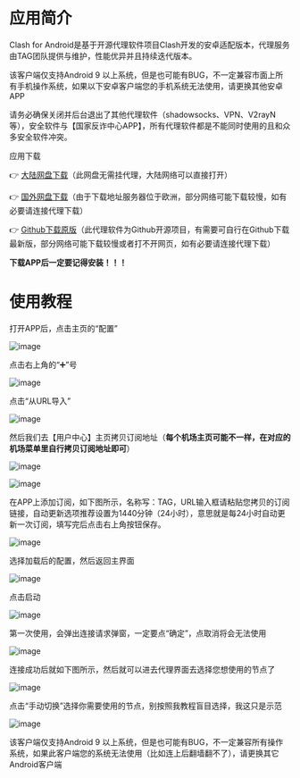 # 应用简介

Clash for Android是基于开源代理软件项目Clash开发的安卓适配版本，代理服务由TAG团队提供与维护，性能优异并且持续迭代版本。

该客户端仅支持Android 9 以上系统，但是也可能有BUG，不一定兼容市面上所有手机操作系统，如果以下安卓客户端您的手机系统无法使用，请更换其他安卓APP

请务必确保关闭并后台退出了其他代理软件（shadowsocks、VPN、V2rayN 等），安全软件与【国家反诈中心APP】，所有代理软件都是不能同时使用的且和众多安全软件冲突。


应用下载

👉 [大陆网盘下载](https://https://tagcloud.lanzoue.com/iHSbz146uxmh)（此网盘无需挂代理，大陆网络可以直接打开）

👉 [国外网盘下载](https://note.boccc.co/download/New/cfa-2.5.11.apk)（由于下载地址服务器位于欧洲，部分网络可能下载较慢，如有必要请连接代理下载）

👉 [Github下载原版](https://github.com/Kr328/ClashForAndroid/releases)（此代理软件为Github开源项目，有需要可自行在Github下载最新版，部分网络可能下载较慢或者打不开网页，如有必要请连接代理下载）


**下载APP后一定要记得安装！！！**

# 使用教程


打开APP后，点击主页的“配置”

![image](https://github.com/WallKiller-glitch/V2raySSSSRShare/blob/main/img/andriod/1.jpg)


点击右上角的“➕”号

![image](https://github.com/WallKiller-glitch/V2raySSSSRShare/blob/main/img/andriod/2.jpg)


点击“从URL导入”

![image](https://github.com/WallKiller-glitch/V2raySSSSRShare/blob/main/img/andriod/3.jpg)


然后我们去【用户中心】主页拷贝订阅地址（**每个机场主页可能不一样，在对应的机场菜单里自行拷贝订阅地址即可**）

![image](https://github.com/WallKiller-glitch/V2raySSSSRShare/blob/main/img/andriod/4.png)

![image](https://github.com/WallKiller-glitch/V2raySSSSRShare/blob/main/img/andriod/5.png)



在APP上添加订阅，如下图所示，名称写：TAG，URL输入框请粘贴您拷贝的订阅链接，自动更新选项推荐设置为1440分钟（24小时），意思就是每24小时自动更新一次订阅，填写完后点击右上角按钮保存。

![image](https://github.com/WallKiller-glitch/V2raySSSSRShare/blob/main/img/andriod/6.jpg)


选择加载后的配置，然后返回主界面

![image](https://github.com/WallKiller-glitch/V2raySSSSRShare/blob/main/img/andriod/7.jpg)



点击启动

![image](https://github.com/WallKiller-glitch/V2raySSSSRShare/blob/main/img/andriod/8.jpg)




第一次使用，会弹出连接请求弹窗，一定要点“确定”，点取消将会无法使用

![image](https://github.com/WallKiller-glitch/V2raySSSSRShare/blob/main/img/andriod/9.jpg)



连接成功后就如下图所示，然后就可以进去代理界面去选择您想使用的节点了

![image](https://github.com/WallKiller-glitch/V2raySSSSRShare/blob/main/img/andriod/10.jpg)



点击“手动切换”选择你需要使用的节点，别按照我教程盲目选择，我这只是示范

![image](https://github.com/WallKiller-glitch/V2raySSSSRShare/blob/main/img/andriod/11.jpg)



该客户端仅支持Android 9 以上系统，但是也可能有BUG，不一定兼容所有操作系统，如果此客户端您的系统无法使用（比如连上后翻墙翻不了），请更换其它Android客户端
